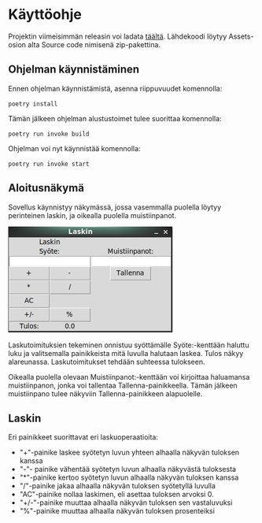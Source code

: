 # Käyttöohje

Projektin viimeisimmän releasin voi ladata [täältä](https://github.com/suomalainenmari/ot-harjoitustyo2021/releases). Lähdekoodi löytyy Assets-osion alta Source code nimisenä zip-pakettina.

## Ohjelman käynnistäminen

Ennen ohjelman käynnistämistä, asenna riippuvuudet komennolla:
```
poetry install
```

Tämän jälkeen ohjelman alustustoimet tulee suorittaa komennolla:
```
poetry run invoke build
```

Ohjelman voi nyt käynnistää komennolla:
```
poetry run invoke start
```

## Aloitusnäkymä

Sovellus käynnistyy näkymässä, jossa vasemmalla puolella löytyy perinteinen laskin, ja oikealla puolella muistiinpanot.

![Aloitusnäkymä](kuvat/aloitusnakyma.png)

Laskutoimituksien tekeminen onnistuu syöttämälle Syöte:-kenttään haluttu luku ja valitsemalla painikkeista mitä luvulla halutaan laskea. Tulos näkyy alareunassa. Laskutoimitukset tehdään suhteessa tulokseen.

Oikealla puolella olevaan Muistiinpanot:-kenttään voi kirjoittaa haluamansa muistiinpanon, jonka voi tallentaa Tallenna-painikkeella. Tämän jälkeen muistiinpano tulee näkyviin Tallenna-painikkeen alapuolelle.

## Laskin

Eri painikkeet suorittavat eri laskuoperaatioita:
  * "+"-painike laskee syötetyn luvun yhteen alhaalla näkyvän tuloksen kanssa
  * "-"- painike vähentää syötetyn luvun alhaalla näkyvästä tuloksesta
  * "*"-painike kertoo syötetyn luvun alhaalla näkyvän tuloksen kanssa
  * "/"-painike jakaa alhaalla näkyvän tuloksen syötetyllä luvulla
  * "AC"-painike nollaa laskimen, eli asettaa tuloksen arvoksi 0.
  * "+/-"-painike muuttaa alhaalla näkyvän tuloksen sen vastaluvuksi
  * "%"-painike muuttaa alhaalla näkyvän tuloksen prosenteiksi



